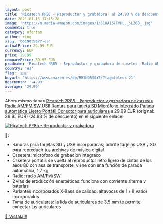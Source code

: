 ```yaml
---
layout: post
title: 'Ricatech PR85 - Reproductor y grabadora  al 24.93 % de descuento'
date: 2021-01-15 17:15:28
image: 'https://m.media-amazon.com/images/I/51OA157FVHL._SL200_.jpg'
comments: true
category: ofertas
author: ring
slug: 'B01N05S0Y7-es'
actualPrice: 29.99 EUR
currency: EUR
price: 29.99
comparePrice: 39.95 EUR
prodname: 'Ricatech PR85 - Reproductor y grabadora de casetes  Radio AM/FM/SW  USB  Ranura para tarjeta SD  Micrófono integrado  Parada automática  Ligero  Portátil  Conector para auriculares'
country: 'es'
flag: '🇪🇸'
buyurl: 'https://www.amazon.es/dp/B01N05S0Y7/?tag=tolees-21'
descuento: '24.93'
average: '29.99'
---
```


Ahora mismo tienes [Ricatech PR85 - Reproductor y grabadora de casetes  Radio AM/FM/SW  USB  Ranura para tarjeta SD  Micrófono integrado  Parada automática  Ligero  Portátil  Conector para auriculares](https://www.amazon.es/dp/B01N05S0Y7/?tag=tolees-21) a 29.99 EUR (original: 39.95 EUR) (24.93 %  de descuento) en el siguiente enlace!

[![Ricatech PR85 - Reproductor y grabadora ](https://m.media-amazon.com/images/I/51OA157FVHL._SL200_.jpg)](https://www.amazon.es/dp/B01N05S0Y7/?tag=tolees-21)

🔎:

- Ranuras para tarjetas SD y USB incorporadas; admite tarjetas USB y SD para reproducir tus archivos de música digital
- Casetera: micrófono de grabación integrado
- Casetera portátil: de vuelta al reproductor retro ligero de cintas de los años 80 con asa de transporte, viene con una función de parada automática, 1,7 kg
- Radio: radio AM/FM/SW
- 2 vías de producción energéticas: funciona con corriente alterna y baterías
- Parlantes incorporados X-Bass de calidad: altavoces de 1 x 8 vatios incorporados
- Toma de auriculares: la lida de auriculares de 3,5 mm te permite conectar tus auriculares

[🛒 Visítala!!!](https://www.amazon.es/dp/B01N05S0Y7/?tag=tolees-21)

